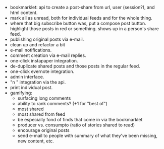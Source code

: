- bookmarklet: api to create a post-share from url, user (session?), and html content.
- mark all as unread, both for individual feeds and for the whole thing.
- where that big subscribe button was, put a compose post button. highlight those posts in red or something. shows up in a person's share feed.
- publishing original posts via e-mail.
- clean up and refactor a bit
- e-mail notifications.
- comment creation via e-mail replies.
- one-click instapaper integration.
- de-duplicate shared posts and those posts in the regular feed.
- one-click evernote integration.
- admin interface.
- "n <note>" integration via the api.
- print individual post.
- gamifying:
	- surfacing long comments
	- ability to rank comments? (+1 for "best of")
	- most shared
	- most shared from feed
	- be especially fond of finds that come in via the bookmarklet
	- producer vs. consumpto (ratio of stories shared to read)
	- encourage original posts
	- send e-mail to people with summary of what they've been missing, new content, etc.